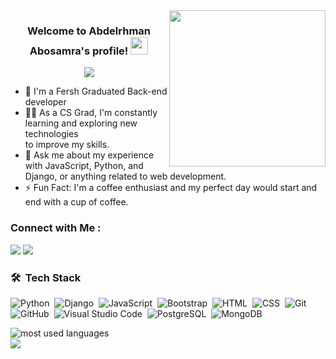 
<img width="250" align="right" src="https://i.postimg.cc/sx83mRcZ/A.png">

<h3 align="center">
  Welcome to Abdelrhman Abosamra's profile!
  <img src="https://media.giphy.com/media/hvRJCLFzcasrR4ia7z/giphy.gif" width="28">
</h3>

<!-- Typing SVG by DenverCoder1 - https://github.com/DenverCoder1/readme-typing-svg -->
<p align="center">
  <a href="https://github.com/DenverCoder1/readme-typing-svg"><img src="https://readme-typing-svg.herokuapp.com/?lines=Back-end%20web%20developer;Always%20learning%20new%20things&font=Fira%20Code&center=true&width=440&height=45&color=f75c7e&vCenter=true&size=22"></a>
</p> 

- 🏢 I'm a Fersh Graduated Back-end developer
- 👨‍💻 As a CS Grad, I'm constantly learning and exploring new technologies<br> 
      to improve my skills.
- 💬 Ask me about my experience with JavaScript, Python, and Django, or anything related to web development.
- ⚡ Fun Fact: I'm a coffee enthusiast and my perfect day would start and end with a cup of coffee.



### Connect with Me :

<a href="https://www.linkedin.com/in/abdelrhman-abo-samra-7038b218a/" target="_blank"><img src="https://img.shields.io/badge/-Abdelrhman%20Abosamra-0077B5?style=for-the-badge&logo=Linkedin&logoColor=white"/></a>
<a href="https://t.me/ABDO202222" target="_blank"><img src="https://img.shields.io/badge/-Abdelrhman%20Abosamra-0077B5?style=for-the-badge&logo=Telegram&logoColor=white"/></a>
### 🛠 &nbsp;Tech Stack
![Python](https://img.shields.io/badge/-Python%20-05122A?style=flat&logo=python)&nbsp;
![Django](https://img.shields.io/badge/-Django%20-05122A?style=flat&logo=django)&nbsp;
![JavaScript](https://img.shields.io/badge/-JavaScript-05122A?style=flat&logo=javascript)&nbsp;
![Bootstrap](https://img.shields.io/badge/-Bootstrap-05122A?style=flat&logo=bootstrap&logoColor=563D7C)&nbsp;
![HTML](https://img.shields.io/badge/-HTML-05122A?style=flat&logo=HTML5)&nbsp;
![CSS](https://img.shields.io/badge/-CSS-05122A?style=flat&logo=CSS3&logoColor=1572B6)&nbsp;
![Git](https://img.shields.io/badge/-Git-05122A?style=flat&logo=git)&nbsp;
![GitHub](https://img.shields.io/badge/-GitHub-05122A?style=flat&logo=github)&nbsp;
![Visual Studio Code](https://img.shields.io/badge/-Visual%20Studio%20Code-05122A?style=flat&logo=visual-studio-code&logoColor=007ACC)&nbsp;
![PostgreSQL](https://img.shields.io/badge/-PostgreSQL%20-05122A?style=flat&logo=postgreSQL)&nbsp;
![MongoDB](https://img.shields.io/badge/-MongoDB-05122A?style=flat&logo=MongoDB)&nbsp;





<img align="left" src="https://github-readme-stats.vercel.app/api/top-langs?username=AbdoAbosamra&show_icons=true&locale=en&layout=compact&theme=radical" alt="most used languages" />
<br>
<a href="https://komarev.com/ghpvc/?username=AbdoAbosamra&style=for-the-badge">
    <img src="https://komarev.com/ghpvc/?username=AbdoAbosamra&style=for-the-badge">
</a>
